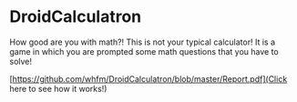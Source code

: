 # DroidCalculatron

How good are you with math?!
This is not your typical calculator! It is a game in which you are prompted some math questions that you have to solve!

[https://github.com/whfm/DroidCalculatron/blob/master/Report.pdf](Click here to see how it works!)
